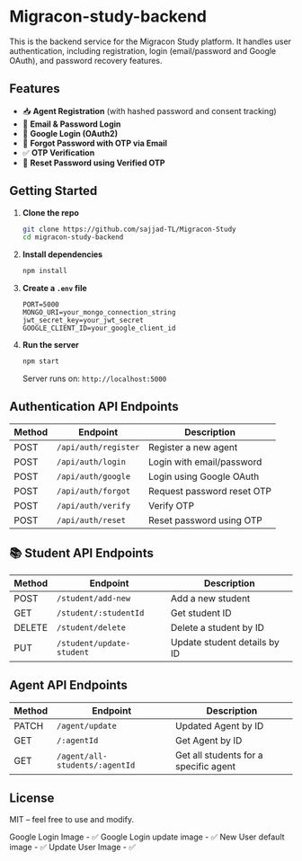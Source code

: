 # Migracon-study-backend

This is the backend service for the Migracon Study platform. It handles user authentication, including registration, login (email/password and Google OAuth), and password recovery features.

## Features

- 📥 **Agent Registration** (with hashed password and consent tracking)
- 🔐 **Email & Password Login**
- 🔁 **Google Login (OAuth2)**
- 📧 **Forgot Password with OTP via Email**
- ✅ **OTP Verification**
- 🔄 **Reset Password using Verified OTP**

## Getting Started

1. **Clone the repo**

   ```bash
   git clone https://github.com/sajjad-TL/Migracon-Study
   cd migracon-study-backend
   ```

2. **Install dependencies**

   ```bash
   npm install
   ```

3. **Create a `.env` file**

   ```env
   PORT=5000
   MONGO_URI=your_mongo_connection_string
   jwt_secret_key=your_jwt_secret
   GOOGLE_CLIENT_ID=your_google_client_id
   ```

4. **Run the server**

   ```bash
   npm start
   ```

   Server runs on: `http://localhost:5000`

## Authentication API Endpoints

| Method | Endpoint             | Description                |
| ------ | -------------------- | -------------------------- |
| POST   | `/api/auth/register` | Register a new agent       |
| POST   | `/api/auth/login`    | Login with email/password  |
| POST   | `/api/auth/google`   | Login using Google OAuth   |
| POST   | `/api/auth/forgot`   | Request password reset OTP |
| POST   | `/api/auth/verify`   | Verify OTP                 |
| POST   | `/api/auth/reset`    | Reset password using OTP   |

## 📚 Student API Endpoints

| Method | Endpoint                  | Description                  |
| ------ | ------------------------- | ---------------------------- |
| POST   | `/student/add-new`        | Add a new student            |
| GET    | `/student/:studentId`     | Get student ID               |
| DELETE | `/student/delete`         | Delete a student by ID       |
| PUT    | `/student/update-student` | Update student details by ID |

## Agent API Endpoints

| Method | Endpoint                       | Description                           |
| ------ | ------------------------------ | ------------------------------------- |
| PATCH  | `/agent/update`                | Updated Agent by ID                   |
| GET    | `/:agentId`                    | Get Agent by ID                       |
| GET    | `/agent/all-students/:agentId` | Get all students for a specific agent |

## License

MIT – feel free to use and modify.


Google Login Image - ✅
Google Login update image  - ✅ 
New User default image  - ✅
Update User Image - ✅
